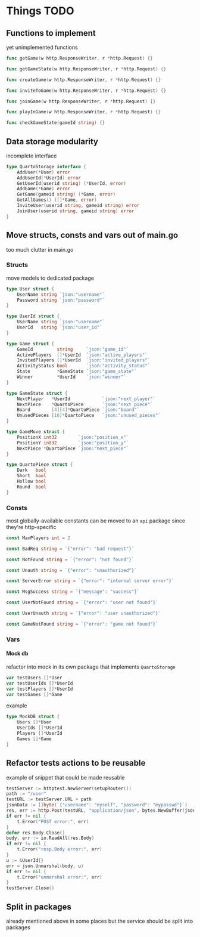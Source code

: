 # Things TODO

## Functions to implement
yet unimplemented functions
```go
func getGame(w http.ResponseWriter, r *http.Request) {}

func getGameState(w http.ResponseWriter, r *http.Request) {}

func createGame(w http.ResponseWriter, r *http.Request) {}

func inviteToGame(w http.ResponseWriter, r *http.Request) {}

func joinGame(w http.ResponseWriter, r *http.Request) {}

func playInGame(w http.ResponseWriter, r *http.Request) {}

func checkGameState(gameId string) {}
```

## Data storage modularity
incomplete interface
```go
type QuartoStorage interface {
	AddUser(*User) error
	AddUserId(*UserId) error
	GetUserId(userid string) (*UserId, error)
	AddGame(*Game) error
	GetGame(gameid string) (*Game, error)
	GetAllGames() ([]*Game, error)
	InviteUser(userid string, gameid string) error
	JoinUser(userid string, gameid string) error
}
```

## Move structs, consts and vars out of main.go
too much clutter in main.go

### Structs
move models to dedicated package
```go
type User struct {
	UserName string `json:"username"`
	Password string `json:"password"`
}

type UserId struct {
	UserName string `json:"username"`
	UserId   string `json:"user_id"`
}

type Game struct {
	GameId         string     `json:"game_id"`
	ActivePlayers  []*UserId  `json:"active_players"`
	InvitedPlayers []*UserId  `json:"invited_players"`
	ActivityStatus bool       `json:"activity_status"`
	State          *GameState `json:"game_state"`
	Winner         *UserId    `json:"winner"`
}

type GameState struct {
	NextPlayer   *UserId            `json:"next_player"`
	NextPiece    *QuartoPiece       `json:"next_piece"`
	Board        [4][4]*QuartoPiece `json:"board"`
	UnusedPieces [16]*QuartoPiece   `json:"unused_pieces"`
}

type GameMove struct {
	PositionX int32        `json:"position_x"`
	PositionY int32        `json:"position_y"`
	NextPiece *QuartoPiece `json:"next_piece"`
}

type QuartoPiece struct {
	Dark   bool
	Short  bool
	Hollow bool
	Round  bool
}
```

### Consts
most globally-available constants can be moved to an `api` package since they're http-specific
```go
const MaxPlayers int = 2

const BadReq string = `{"error": "bad request"}`

const NotFound string = `{"error": "not found"}`

const Unauth string = `{"error": "unauthorized"}`

const ServerError string = `{"error": "internal server error"}`

const MsgSuccess string = `{"message": "success"}`

const UserNotFound string = `{"error": "user not found"}`

const UserUnauth string = `{"error": "user unauthorized"}`

const GameNotFound string = `{"error": "game not found"}`
```

### Vars

#### Mock db
refactor into mock in its own package that implements `QuartoStorage`
```go
var testUsers []*User
var testUserIds []*UserId
var testPlayers []*UserId
var testGames []*Game
```
example
```go
type MockDB struct {
	Users []*User
	UserIds []*UserId
	Players []*UserId
	Games []*Game
}
```

## Refactor tests actions to be reusable
example of snippet that could be made reusable
```go
testServer := httptest.NewServer(setupRouter())
path := "/user"
testURL := testServer.URL + path
jsonData := []byte(`{"username": "myself", "password": "mypasswd"}`)
res, err := http.Post(testURL, "application/json", bytes.NewBuffer(jsonData))
if err != nil {
	t.Error("POST error:", err)
}
defer res.Body.Close()
body, err := io.ReadAll(res.Body)
if err != nil {
	t.Error("resp.Body error:", err)
}
u := &UserId{}
err = json.Unmarshal(body, u)
if err != nil {
	t.Error("unmarshal error:", err)
}
testServer.Close()
```

## Split in packages
already mentioned above in some places but the service should be split into packages
